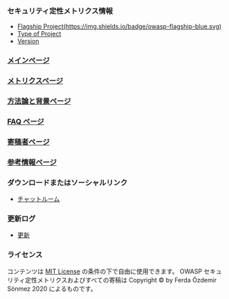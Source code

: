 ### セキュリティ定性メトリクス情報
* [Flagship Project(https://img.shields.io/badge/owasp-flagship-blue.svg)](https://owasp.org/projects/)
* [Type of Project](#)
* [Version ]((https://github.com/OWASP/www-project-security-qualitative-metrics/releases))

### [メインページ](https://owasp.org/www-project-security-qualitative-metrics/)
### [メトリクスページ](https://owasp.org/www-project-security-qualitative-metrics/SECURITY-QUALITATIVE-METRICS.html)
### [方法論と背景ページ](https://owasp.org/www-project-security-qualitative-metrics/METHODOLOGY-AND-BACKGROUND.html)
### [FAQ ページ](https://owasp.org/www-project-security-qualitative-metrics/FAQ.html)
### [寄稿者ページ](https://owasp.org/www-project-security-qualitative-metrics/CONTRIBUTING.html)
### [参考情報ページ](https://owasp.org/www-project-security-qualitative-metrics/REFERENCES.html)

 
### ダウンロードまたはソーシャルリンク
* [チャットルーム](owasp-www-project-security-qualitative-metrics/community)

### 更新ログ
* [更新](#)

### ライセンス
コンテンツは [MIT License](https://www.apache.org/licenses/LICENSE-2.0) の条件の下で自由に使用できます。 OWASP セキュリティ定性メトリクスおよびすべての寄稿は Copyright © by Ferda Özdemir Sönmez 2020 によるものです。

